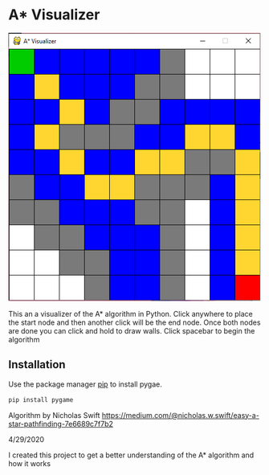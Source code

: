 # A* Visualizer

![](https://raw.githubusercontent.com/Adamv27/A-Visualizer/master/images/visualizer.png)

This an a visualizer of the A* algorithm in Python.
Click anywhere to place the start node and then another click will be the end node.
Once both nodes are done you can click and hold to draw walls. 
Click spacebar to begin the algorithm

## Installation

Use the package manager [pip](https://pip.pypa.io/en/stable/) to install pygae.

```bash
pip install pygame
```
Algorithm by Nicholas Swift
https://medium.com/@nicholas.w.swift/easy-a-star-pathfinding-7e6689c7f7b2

4/29/2020&nbsp;

I created this project to get a better understanding of the A*
algorithm and how it works
